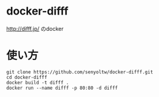 # docker-difff
http://difff.jp/ のdocker


# 使い方
```
git clone https://github.com/senyoltw/docker-difff.git
cd docker-difff
docker build -t difff .
docker run --name difff -p 80:80 -d difff
```
